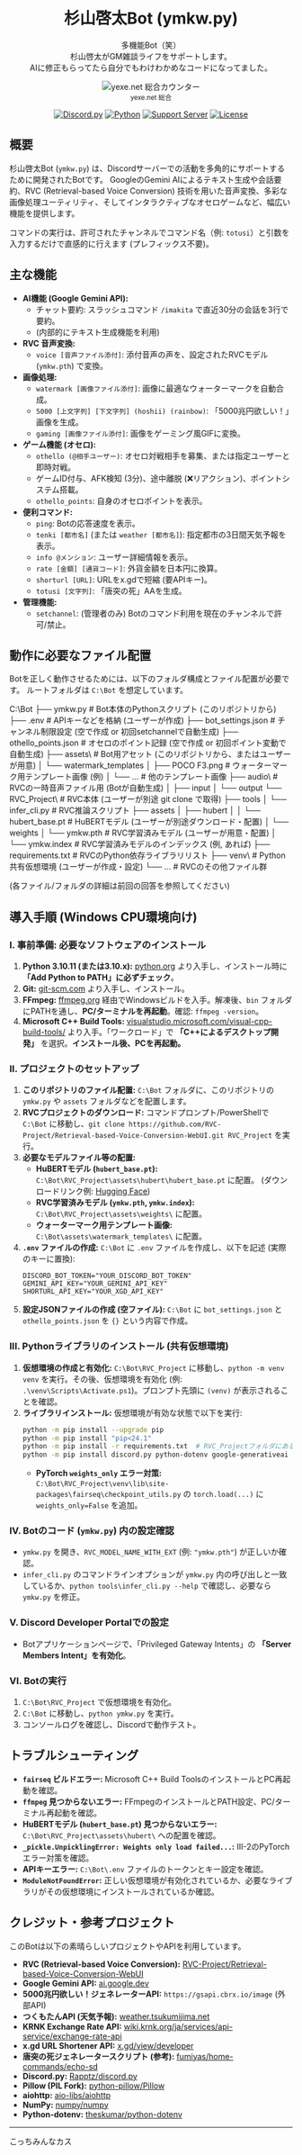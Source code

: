 <div align="center">

# 杉山啓太Bot (ymkw.py)

多機能Bot（笑）<br>
杉山啓太がGM雑談ライフをサポートします。<br>
AIに修正もらってたら自分でもわけわかめなコードになってました。

<img src="https://count.getloli.com/@yexe.net" alt="yexe.net 総合カウンター"/><br>
<sub>yexe.net 総合</sub>

[![Discord.py](https://img.shields.io/badge/discord.py-v2.x-blue?style=for-the-badge&logo=discord&logoColor=white)](https://discordpy.readthedocs.io/en/latest/)
[![Python](https://img.shields.io/badge/Python-3.10.11-yellow?style=for-the-badge&logo=python&logoColor=white)](https://www.python.org/downloads/release/python-31011/)
[![Support Server](https://img.shields.io/discord/YOUR_SERVER_ID?label=Support%20Server&logo=discord&style=for-the-badge&color=7289DA)](https://discord.gg/FXamRgKSph)
[![License](https://img.shields.io/badge/LICENSE-MIT-green.svg?style=for-the-badge)](LICENSE) 

</div>

## 概要

杉山啓太Bot (`ymkw.py`) は、Discordサーバーでの活動を多角的にサポートするために開発されたBotです。
GoogleのGemini AIによるテキスト生成や会話要約、RVC (Retrieval-based Voice Conversion) 技術を用いた音声変換、多彩な画像処理ユーティリティ、そしてインタラクティブなオセロゲームなど、幅広い機能を提供します。

コマンドの実行は、許可されたチャンネルでコマンド名（例: `totusi`）と引数を入力するだけで直感的に行えます (プレフィックス不要)。

## 主な機能

*   **AI機能 (Google Gemini API):**
    *   チャット要約: スラッシュコマンド `/imakita` で直近30分の会話を3行で要約。
    *   (内部的にテキスト生成機能を利用)
*   **RVC 音声変換:**
    *   `voice [音声ファイル添付]`: 添付音声の声を、設定されたRVCモデル (`ymkw.pth`) で変換。
*   **画像処理:**
    *   `watermark [画像ファイル添付]`: 画像に最適なウォーターマークを自動合成。
    *   `5000 [上文字列] [下文字列] (hoshii) (rainbow)`: 「5000兆円欲しい！」画像を生成。
    *   `gaming [画像ファイル添付]`: 画像をゲーミング風GIFに変換。
*   **ゲーム機能 (オセロ):**
    *   `othello (@相手ユーザー)`: オセロ対戦相手を募集、または指定ユーザーと即時対戦。
    *   ゲームID付与、AFK検知 (3分)、途中離脱 (❌リアクション)、ポイントシステム搭載。
    *   `othello_points`: 自身のオセロポイントを表示。
*   **便利コマンド:**
    *   `ping`: Botの応答速度を表示。
    *   `tenki [都市名]` (または `weather [都市名]`): 指定都市の3日間天気予報を表示。
    *   `info @メンション`: ユーザー詳細情報を表示。
    *   `rate [金額] [通貨コード]`: 外貨金額を日本円に換算。
    *   `shorturl [URL]`: URLをx.gdで短縮 (要APIキー)。
    *   `totusi [文字列]`: 「唐突の死」AAを生成。
*   **管理機能:**
    *   `setchannel`: (管理者のみ) Botのコマンド利用を現在のチャンネルで許可/禁止。

## 動作に必要なファイル配置

Botを正しく動作させるためには、以下のフォルダ構成とファイル配置が必要です。
ルートフォルダは `C:\Bot` を想定しています。


C:\Bot
├── ymkw.py # Bot本体のPythonスクリプト (このリポジトリから)
├── .env # APIキーなどを格納 (ユーザーが作成)
├── bot_settings.json # チャンネル制限設定 (空で作成 or 初回setchannelで自動生成)
├── othello_points.json # オセロのポイント記録 (空で作成 or 初回ポイント変動で自動生成)
├── assets\ # Bot用アセット (このリポジトリから、またはユーザーが用意)
│ └── watermark_templates
│ ├── POCO F3.png # ウォーターマーク用テンプレート画像 (例)
│ └── ... # 他のテンプレート画像
├── audio\ # RVCの一時音声ファイル用 (Botが自動生成)
│ ├── input
│ └── output
└── RVC_Project\ # RVC本体 (ユーザーが別途 git clone で取得)
├── tools
│ └── infer_cli.py # RVC推論スクリプト
├── assets
│ ├── hubert
│ │ └── hubert_base.pt # HuBERTモデル (ユーザーが別途ダウンロード・配置)
│ └── weights
│ └── ymkw.pth # RVC学習済みモデル (ユーザーが用意・配置)
│ └── ymkw.index # RVC学習済みモデルのインデックス (例, あれば)
├── requirements.txt # RVCのPython依存ライブラリリスト
├── venv\ # Python共有仮想環境 (ユーザーが作成・設定)
└── ... # RVCのその他ファイル群

(各ファイル/フォルダの詳細は前回の回答を参照してください)

## 導入手順 (Windows CPU環境向け)

### I. 事前準備: 必要なソフトウェアのインストール

1.  **Python 3.10.11 (または3.10.x):** [python.org](https://www.python.org/downloads/release/python-31011/) より入手し、インストール時に **「Add Python to PATH」に必ずチェック**。
2.  **Git:** [git-scm.com](https://git-scm.com/downloads) より入手し、インストール。
3.  **FFmpeg:** [ffmpeg.org](https://ffmpeg.org/download.html) 経由でWindowsビルドを入手。解凍後、`bin` フォルダにPATHを通し、**PC/ターミナルを再起動**。確認: `ffmpeg -version`。
4.  **Microsoft C++ Build Tools:** [visualstudio.microsoft.com/visual-cpp-build-tools/](https://visualstudio.microsoft.com/visual-cpp-build-tools/) より入手。「ワークロード」で **「C++によるデスクトップ開発」** を選択。**インストール後、PCを再起動。**

### II. プロジェクトのセットアップ

1.  **このリポジトリのファイル配置:** `C:\Bot` フォルダに、このリポジトリの `ymkw.py` や `assets` フォルダなどを配置します。
2.  **RVCプロジェクトのダウンロード:** コマンドプロンプト/PowerShellで `C:\Bot` に移動し、`git clone https://github.com/RVC-Project/Retrieval-based-Voice-Conversion-WebUI.git RVC_Project` を実行。
3.  **必要なモデルファイル等の配置:**
    *   **HuBERTモデル (`hubert_base.pt`):** `C:\Bot\RVC_Project\assets\hubert\hubert_base.pt` に配置。 (ダウンロードリンク例: [Hugging Face](https://huggingface.co/lj1995/VoiceConversionWebUI/resolve/main/hubert_base.pt))
    *   **RVC学習済みモデル (`ymkw.pth`, `ymkw.index`):** `C:\Bot\RVC_Project\assets\weights\` に配置。
    *   **ウォーターマーク用テンプレート画像:** `C:\Bot\assets\watermark_templates\` に配置。
4.  **`.env` ファイルの作成:** `C:\Bot` に `.env` ファイルを作成し、以下を記述 (実際のキーに置換):
    ```env
    DISCORD_BOT_TOKEN="YOUR_DISCORD_BOT_TOKEN"
    GEMINI_API_KEY="YOUR_GEMINI_API_KEY"
    SHORTURL_API_KEY="YOUR_XGD_API_KEY" 
    ```
5.  **設定JSONファイルの作成 (空ファイル):** `C:\Bot` に `bot_settings.json` と `othello_points.json` を `{}` という内容で作成。

### III. Pythonライブラリのインストール (共有仮想環境)

1.  **仮想環境の作成と有効化:** `C:\Bot\RVC_Project` に移動し、`python -m venv venv` を実行。その後、仮想環境を有効化 (例: `.\venv\Scripts\Activate.ps1`)。プロンプト先頭に `(venv)` が表示されることを確認。
2.  **ライブラリインストール:** 仮想環境が有効な状態で以下を実行:
    ```bash
    python -m pip install --upgrade pip
    python -m pip install "pip<24.1" 
    python -m pip install -r requirements.txt  # RVC_Projectフォルダにあるもの
    python -m pip install discord.py python-dotenv google-generativeai pillow aiohttp numpy
    ```
    *   **PyTorch `weights_only` エラー対策:** `C:\Bot\RVC_Project\venv\lib\site-packages\fairseq\checkpoint_utils.py` の `torch.load(...)` に `weights_only=False` を追加。

### IV. Botのコード (`ymkw.py`) 内の設定確認

*   `ymkw.py` を開き、`RVC_MODEL_NAME_WITH_EXT` (例: `"ymkw.pth"`) が正しいか確認。
*   `infer_cli.py` のコマンドラインオプションが `ymkw.py` 内の呼び出しと一致しているか、`python tools\infer_cli.py --help` で確認し、必要なら `ymkw.py` を修正。

### V. Discord Developer Portalでの設定

*   Botアプリケーションページで、「Privileged Gateway Intents」の **「Server Members Intent」を有効化**。

### VI. Botの実行

1.  `C:\Bot\RVC_Project` で仮想環境を有効化。
2.  `C:\Bot` に移動し、`python ymkw.py` を実行。
3.  コンソールログを確認し、Discordで動作テスト。

## トラブルシューティング

*   **`fairseq` ビルドエラー:** Microsoft C++ Build ToolsのインストールとPC再起動を確認。
*   **`ffmpeg` 見つからないエラー:** FFmpegのインストールとPATH設定、PC/ターミナル再起動を確認。
*   **HuBERTモデル (`hubert_base.pt`) 見つからないエラー:** `C:\Bot\RVC_Project\assets\hubert\` への配置を確認。
*   **`_pickle.UnpicklingError: Weights only load failed...`:** III-2のPyTorchエラー対策を確認。
*   **APIキーエラー:** `C:\Bot\.env` ファイルのトークンとキー設定を確認。
*   **`ModuleNotFoundError`:** 正しい仮想環境が有効化されているか、必要なライブラリがその仮想環境にインストールされているか確認。

## クレジット・参考プロジェクト

このBotは以下の素晴らしいプロジェクトやAPIを利用しています。

*   **RVC (Retrieval-based Voice Conversion):** [RVC-Project/Retrieval-based-Voice-Conversion-WebUI](https://github.com/RVC-Project/Retrieval-based-Voice-Conversion-WebUI)
*   **Google Gemini API:** [ai.google.dev](https://ai.google.dev/)
*   **5000兆円欲しい！ジェネレーターAPI:** `https://gsapi.cbrx.io/image` (外部API)
*   **つくもたんAPI (天気予報):** [weather.tsukumijima.net](https://weather.tsukumijima.net/)
*   **KRNK Exchange Rate API:** [wiki.krnk.org/ja/services/api-service/exchange-rate-api](https://wiki.krnk.org/ja/services/api-service/exchange-rate-api)
*   **x.gd URL Shortener API:** [x.gd/view/developer](https://x.gd/view/developer)
*   **唐突の死ジェネレータースクリプト (参考):** [fumiyas/home-commands/echo-sd](https://github.com/fumiyas/home-commands/blob/master/echo-sd)
*   **Discord.py:** [Rapptz/discord.py](https://github.com/Rapptz/discord.py)
*   **Pillow (PIL Fork):** [python-pillow/Pillow](https://github.com/python-pillow/Pillow)
*   **aiohttp:** [aio-libs/aiohttp](https://github.com/aio-libs/aiohttp)
*   **NumPy:** [numpy/numpy](https://github.com/numpy/numpy)
*   **Python-dotenv:** [theskumar/python-dotenv](https://github.com/theskumar/python-dotenv)

---
こっちみんなカス

